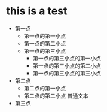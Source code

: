 # this is a test
+ 第一点
  + 第一点的第一小点
  + 第一点的第二小点
  + 第一点的第三小点
    + 第一点的第三小点的第一小点
    + 第一点的第三小点的第二小点
    + 第一点的第三小点的第三小点
+ 第二点
  + 第二点的第一小点
  + 第二点的第二小点
普通文本
+ 第三点